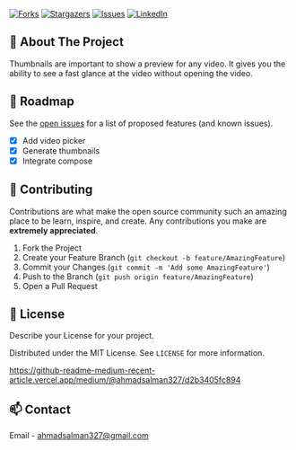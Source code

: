 [![Forks][forks-shield]][forks-url]
[![Stargazers][stars-shield]][stars-url]
[![Issues][issues-shield]][issues-url]
[![LinkedIn][linkedin-shield]][linkedin-url]

## 📝 About The Project

Thumbnails are important to show a preview for any video. It gives you the ability to see a fast glance at the video without opening the video.

<!-- ROADMAP -->
## 🚧 Roadmap

See the [open issues](https://github.com/roshanlam/ReadMeTemplate/issues) for a list of proposed features (and known issues).
- [x] Add video picker
- [x] Generate thumbnails
- [x] Integrate compose 

<!-- CONTRIBUTING -->
## 🤝 Contributing

Contributions are what make the open source community such an amazing place to be learn, inspire, and create. Any contributions you make are **extremely appreciated**.

1. Fork the Project
2. Create your Feature Branch (`git checkout -b feature/AmazingFeature`)
3. Commit your Changes (`git commit -m 'Add some AmazingFeature'`)
4. Push to the Branch (`git push origin feature/AmazingFeature`)
5. Open a Pull Request



<!-- LICENSE -->
## 📝 License
Describe your License for your project. 

Distributed under the MIT License. See `LICENSE` for more information.

https://github-readme-medium-recent-article.vercel.app/medium/@ahmadsalman327/d2b3405fc894

<!-- CONTACT -->
## 📫 Contact

Email - ahmadsalman327@gmail.com
 

  
[forks-shield]: https://img.shields.io/github/forks/aldrek/GenerateThumbnailsFromVideoKotlin?style=for-the-badge
[forks-url]: https://github.com/aldrek/GenerateThumbnailsFromVideoKotlin/network/members

[stars-shield]: https://img.shields.io/github/stars/aldrek/GenerateThumbnailsFromVideoKotlin?style=for-the-badge
[stars-url]: https://github.com/aldrek/GenerateThumbnailsFromVideoKotlin/stargazers

[issues-shield]: https://img.shields.io/github/issues/aldrek/GenerateThumbnailsFromVideoKotlin?style=for-the-badge
[issues-url]: https://github.com/aldrek/GenerateThumbnailsFromVideoKotlin/issues

[linkedin-shield]: https://img.shields.io/badge/-LinkedIn-black.svg?style=flat-square&logo=linkedin&colorB=555
[linkedin-url]: https://www.linkedin.com/in/ahmadgsalman/
